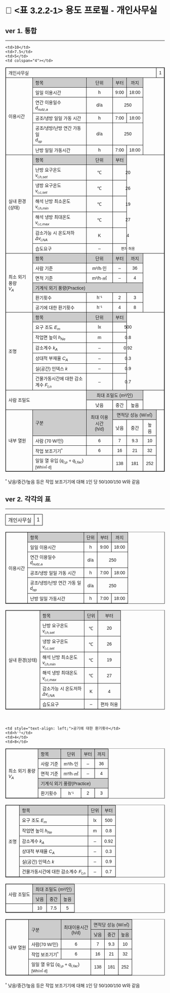 # 🔹 <표 3.2.2-1> 용도 프로필 - 개인사무실

## ver 1. 통합
---
<!DOCTYPE html>
<html lang="ko">
<head>
  <meta charset="UTF-8">
  <title>개인사무실 환경 설정</title>
  <style>
    body {
      font-family: "Malgun Gothic", sans-serif;
      font-size: 14px;
    }
    table {
      border-collapse: collapse;
      width: 100%;
      margin-bottom: 20px;
    }
    th, td {
      border: 1px solid #000;
      padding: 5px 8px;
      vertical-align: middle;
    }
    th {
      background-color: #eee;
    }
    .center {
      text-align: center;
    }
    .left {
      text-align: left;
    }
    .gray {
      background-color: #ccc;
    }
  </style>
</head>
<body>

 <table border="1" cellspacing="0" cellpadding="5" style="border-collapse: collapse; font-family: 'Malgun Gothic', sans-serif; font-size: 14px; text-align: center; width: 100%;">
  <!-- Title Row -->
  <tr>
    <td colspan="8" style="text-align: left;">개인사무실</td>
    <td>1</td>
  </tr>

  <!-- 이용시간 -->
  <tr>
    <td rowspan="6" style="text-align: left;">이용시간</td>
    <td style="background-color: #ccc; text-align: left;">항목</td>
    <td style="background-color: #ccc;">단위</td>
    <td style="background-color: #ccc;">부터</td>
    <td style="background-color: #ccc;">까지</td>
    <td colspan="4" rowspan="6"></td>
  </tr>
  <tr>
    <td style="text-align: left;">일일 이용시간</td>
    <td>h</td>
    <td>9:00</td>
    <td>18:00</td>
  </tr>
  <tr>
    <td style="text-align: left;">연간 이용일수 <br><i>d<sub>nutz,a</sub></i></td>
    <td>d/a</td>
    <td colspan="2">250</td>
  </tr>
  <tr>
    <td style="text-align: left;">공조/냉방 일일 가동 시간</td>
    <td>h</td>
    <td>7:00</td>
    <td>18:00</td>
  </tr>
  <tr>
    <td style="text-align: left;">공조/냉방/난방 연간 가동 일 <br><i>d<sub>op</sub></i></td>
    <td>d/a</td>
    <td colspan="2">250</td>
  </tr>
  <tr>
    <td style="text-align: left;">난방 일일 가동시간</td>
    <td>h</td>
    <td>7:00</td>
    <td>18:00</td>
  </tr>

  <!-- 실내 환경 -->
  <tr>
    <td rowspan="7" style="text-align: left;">실내 환경(상태)</td>
    <td style="background-color: #ccc; text-align: left;">항목</td>
    <td style="background-color: #ccc;">단위</td>
    <td style="background-color: #ccc;" colspan="1">부터</td>
    <td colspan="5" rowspan="7"></td>
  </tr>
  <tr><td style="text-align: left;">난방 요구온도 <br><i>v<sub>i,h,set</sub></i></td><td>℃</td><td colspan="2">20</td></tr>
  <tr><td style="text-align: left;">냉방 요구온도 <br><i>v<sub>i,c,set</sub></i></td><td>℃</td><td colspan="2">26</td></tr>
  <tr><td style="text-align: left;">해석 난방 최소온도 <br><i>v<sub>i,h,min</sub></i></td><td>℃</td><td colspan="2">19</td></tr>
  <tr><td style="text-align: left;">해석 냉방 최대온도 <br><i>v<sub>i,c,max</sub></i></td><td>℃</td><td colspan="2">27</td></tr>
  <tr><td style="text-align: left;">감소가능 시 온도저하 <br><i>Δv<sub>i,NA</sub></i></td><td>K</td><td colspan="2">4</td></tr>
  <tr><td style="text-align: left;">습도요구</td><td>–</td><td colspan="2" style="font-size: 11px;">편차 허용</td></tr>
 </tr>


  <!-- 최소 외기 풍량 -->
  <tr>
    <td rowspan="6" style="text-align: left;">최소 외기 풍량 <br><i>V<sub>A</sub></i></td>
    <td style="background-color: #ccc; text-align: left;">항목</td>
    <td style="background-color: #ccc;">단위</td>
    <td style="background-color: #ccc;">부터</td>
    <td style="background-color: #ccc;">까지</td>
    <td colspan="4" rowspan="6"></td>
  </tr>
  <tr><td style="text-align: left;">사람 기준</td><td>m³/h·인</td><td>–</td><td>36</td></tr>
  <tr><td style="text-align: left;">면적 기준</td><td>m³/h·㎡</td><td>–</td><td>4</td></tr>
  <tr><td colspan="4" style="text-align: left; background-color: #ccc;">기계식 외기 풍량(Practice)</td></tr>
  <tr><td style="text-align: left;">환기횟수</td><td>h⁻¹</td><td>2</td><td>3</td></tr>
  <tr><td style="text-align: left;">공기에 대한 환기횟수</td><td>h⁻¹</td><td>4</td><td>8</td></tr>

  <!-- 조명 -->
  <tr>
    <td rowspan="7" style="text-align: left;">조명</td>
    <td style="background-color: #ccc; text-align: left;">항목</td>
    <td style="background-color: #ccc;">단위</td>
    <td style="background-color: #ccc;" colspan="1">부터</td>
    <td colspan="5" rowspan="7"></td>
  </tr>
  <tr><td style="text-align: left;">요구 조도 <i>E<sub>m</sub></i></td><td>lx</td><td colspan="2">500</td></tr>
  <tr><td style="text-align: left;">작업면 높이 <i>h<sub>Ne</sub></i></td><td>m</td><td colspan="2">0.8</td></tr>
  <tr><td style="text-align: left;">감소계수 <i>k<sub>A</sub></i></td><td>–</td><td colspan="2">0.92</td></tr>
  <tr><td style="text-align: left;">상대적 부재율 <i>C<sub>A</sub></i></td><td>–</td><td colspan="2">0.3</td></tr>
  <tr><td style="text-align: left;">실(공간) 인덱스 <i>k</i></td><td>–</td><td colspan="2">0.9</td></tr>
  <tr><td style="text-align: left;">건물가동시간에 대한 감소계수 <i>F<sub>t,n</sub></i></td><td>–</td><td colspan="2">0.7</td></tr>

  <!-- 사람 조밀도 -->
  <tr>
    <td rowspan="3" colspan="2" style="text-align: left;">사람 조밀도</td>
    <td colspan="3" style="background-color: #ccc;">최대 조밀도 (m²/인)</td>
    <td colspan="4" rowspan="2"></td>
  </tr>
  <tr>
    <td>낮음</td>
    <td>중간</td>
    <td>높음</td>
  </tr>
  <tr>
    
    <td>10</td>
    <td>7.5</td>
    <td>5</td>
    <td colspan="4"></td>
  </tr>

  <!-- 내부 열원 -->
  <tr>
    <td rowspan="5" colspan="1" style="text-align: left;">내부 열원</td>
    <td rowspan="2" style="text-align: left; background-color: #ccc;">구분</td>
    <td rowspan="2" style="background-color: #ccc;">최대 이용시간<br>(h/d)</td>
    <td colspan="3" style="background-color: #ccc;">면적당 성능 (W/㎡)</td>
    <td colspan="3" rowspan="5"></td>
  </tr>
  <tr>
    <td>낮음</td><td>중간</td><td>높음</td>
  </tr>
  <tr><td style="text-align: left;">사람 (70 W/인)</td><td>6</td><td>7</td><td>9.3</td><td>10</tr>
  <tr><td style="text-align: left;">작업 보조기기<sup>ᵃ</sup></td><td>6</td><td>16</td><td>21</td><td>32</td></tr>
  <tr>
    <td colspan="2" style="text-align: left;">일일 열 유입 (<i>q<sub>I,p</sub> + q<sub>I,fac</sub></i>)<br><span style="font-size: 12px;">[Wh/㎡·d]</span></td>
    <td>138</td><td>181</td><td>252</td>
  </tr>
 </table>

 <!-- 주석 -->
 <p style="font-family: 'Malgun Gothic', sans-serif; font-size: 14px;">
  <sup>ᵃ</sup> 낮음/중간/높음 등은 작업 보조기기에 대해 1인 당 50/100/150 W와 같음
 </p>





## ver 2. 각각의 표
---



<table>
  <tr>
    <td colspan="8" class="left">개인사무실</td>
    <td class="center">1</td>
  </tr>

<!-- 이용시간 -->
<table border="1" cellspacing="0" cellpadding="5" style="border-collapse: collapse; font-family: 'Malgun Gothic', sans-serif; font-size: 14px; text-align: center;">
  <tr>
    <td rowspan="6" style="text-align: left;">이용시간</td>
    <td style="text-align: left; background-color: #ccc;">항목</td>
    <td style="background-color: #ccc;">단위</td>
    <td style="background-color: #ccc;">부터</td>
    <td style="background-color: #ccc;">까지</td>
  </tr>
  <tr>
    <td style="text-align: left;">일일 이용시간</td>
    <td>h</td>
    <td>9:00</td>
    <td>18:00</td>
  </tr>
  <tr>
    <td style="text-align: left;">연간 이용일수<br><span style="font-style: italic;">d<sub>nutz,a</sub></span></td>
    <td>d/a</td>
    <td colspan="2">250</td>
  </tr>
  <tr>
    <td style="text-align: left;">공조/냉방 일일 가동 시간</td>
    <td>h</td>
    <td>7:00</td>
    <td>18:00</td>
  </tr>
  <tr>
    <td style="text-align: left;">공조/냉방/난방 연간 가동 일<br><span style="font-style: italic;">d<sub>op</sub></span></td>
    <td>d/a</td>
    <td colspan="2">250</td>
  </tr>
  <tr>
    <td style="text-align: left;">난방 일일 가동시간</td>
    <td>h</td>
    <td>7:00</td>
    <td>18:00</td>
  </tr>
</table>


  <!-- 실내환경(상태) -->
  <table border="1" cellspacing="0" cellpadding="5" style="border-collapse: collapse; font-family: 'Malgun Gothic', sans-serif; font-size: 14px; text-align: center;">
  <tr>
    <td rowspan="7" style="text-align: left;">실내 환경(상태)</td>
    <td style="text-align: left; background-color: #ccc;">항목</td>
    <td style="background-color: #ccc;">단위</td>
    <td style="background-color: #ccc;">부터</td>
  </tr>
  <tr>
    <td style="text-align: left;">난방 요구온도<br><span style="font-style: italic;">v<sub>i,h,set</sub></span></td>
    <td>℃</td>
    <td>20</td>
  </tr>
  <tr>
    <td style="text-align: left;">냉방 요구온도<br><span style="font-style: italic;">v<sub>i,c,set</sub></span></td>
    <td>℃</td>
    <td>26</td>
  </tr>
  <tr>
    <td style="text-align: left;">해석 난방 최소온도<br><span style="font-style: italic;">v<sub>i,h,min</sub></span></td>
    <td>℃</td>
    <td>19</td>
  </tr>
  <tr>
    <td style="text-align: left;">해석 냉방 최대온도<br><span style="font-style: italic;">v<sub>i,c,max</sub></span></td>
    <td>℃</td>
    <td>27</td>
  </tr>
  <tr>
    <td style="text-align: left;">감소가능 시 온도저하<br><span style="font-style: italic;">Δv<sub>i,NA</sub></span></td>
    <td>K</td>
    <td>4</td>
  </tr>
  <tr>
    <td style="text-align: left;">습도요구</td>
    <td>–</td>
    <td>편차 허용</td>
  </tr>
</table>

 <!-- 최소외기풍량 -->
<br>
<table border="1" cellspacing="0" cellpadding="5" style="border-collapse: collapse; font-family: 'Malgun Gothic', sans-serif; font-size: 14px; text-align: center;">
  <tr>
    <td rowspan="7" style="text-align: left;">최소 외기 풍량<br><span style="font-style: italic;">V<sub>A</sub></span></td>
    <td style="text-align: left; background-color: #ccc;">항목</td>
    <td style="background-color: #ccc;">단위</td>
    <td style="background-color: #ccc;">부터</td>
    <td style="background-color: #ccc;">까지</td>
  </tr>
  <tr>
    <td style="text-align: left;">사람 기준</td>
    <td>m³/h·인</td>
    <td>–</td>
    <td>36</td>
  </tr>
  <tr>
    <td style="text-align: left;">면적 기준</td>
    <td>m³/h·㎡</td>
    <td>–</td>
    <td>4</td>
  </tr>
   <tr>
    <tr>
    <td colspan="5" style="text-align: left; background-color: #ccc;">기계식 외기 풍량(Practice)</td>
   </tr>


  <tr>
    <td style="text-align: left;">환기횟수</td>
    <td>h⁻¹</td>
    <td>2</td>
    <td>3</td>
  </tr>
  <tr>

    <td style="text-align: left;">공기에 대한 환기횟수</td>
    <td>h⁻¹</td>
    <td>4</td>
    <td>8</td>
  </tr>
</table>


<!-- 조명 -->
<table border="1" cellspacing="0" cellpadding="5" style="border-collapse: collapse; font-family: 'Malgun Gothic', sans-serif; font-size: 14px; text-align: center;">
  <tr>
    <td rowspan="7" style="text-align: left;">조명</td>
    <td style="text-align: left; background-color: #ccc;">항목</td>
    <td style="background-color: #ccc;">단위</td>
    <td style="background-color: #ccc;">부터</td>
  </tr>
  <tr>
    <td style="text-align: left;">요구 조도 <span style="font-style: italic;">E<sub>m</sub></span></td>
    <td>lx</td>
    <td>500</td>
  </tr>
  <tr>
    <td style="text-align: left;">작업면 높이 <span style="font-style: italic;">h<sub>Ne</sub></span></td>
    <td>m</td>
    <td>0.8</td>
  </tr>
  <tr>
    <td style="text-align: left;">감소계수 <span style="font-style: italic;">k<sub>A</sub></span></td>
    <td>–</td>
    <td>0.92</td>
  </tr>
  <tr>
    <td style="text-align: left;">상대적 부재율 <span style="font-style: italic;">C<sub>A</sub></span></td>
    <td>–</td>
    <td>0.3</td>
  </tr>
  <tr>
    <td style="text-align: left;">실(공간) 인덱스 <span style="font-style: italic;">k</span></td>
    <td>–</td>
    <td>0.9</td>
  </tr>
  <tr>
    <td style="text-align: left;">건물가동시간에 대한 감소계수 <span style="font-style: italic;">F<sub>t,n</sub></span></td>
    <td>–</td>
    <td>0.7</td>
  </tr>
</table>

 <!-- 사람 조밀도 -->
<table border="1" cellspacing="0" cellpadding="5" style="border-collapse: collapse; font-family: 'Malgun Gothic', sans-serif; font-size: 14px; text-align: center;">
  <tr>
    <td rowspan="2" colspan="2" style="text-align: left;">사람 조밀도</td>
    <td colspan="3" style="background-color: #ccc;">최대 조밀도 (m²/인)</td>
  </tr>
  <tr>
    <td style="background-color: #ccc;">낮음</td>
    <td style="background-color: #ccc;">중간</td>
    <td style="background-color: #ccc;">높음</td>
  </tr>
  <tr>
    <td colspan="2"></td>
    <td>10</td>
    <td>7.5</td>
    <td>5</td>
  </tr>
</table>

 <!-- 내부 열원 -->
<table border="1" cellspacing="0" cellpadding="5" style="border-collapse: collapse; font-family: 'Malgun Gothic', sans-serif; font-size: 14px; text-align: center;">
  <tr>
    <td rowspan="5" colspan="1" style="text-align: left;">내부 열원</td>
    <td rowspan="2" style="text-align: left; background-color: #ccc;">구분</td>
    <td rowspan="2" style="background-color: #ccc;">최대이용시간<br>(h/d)</td>
    <td colspan="3" style="background-color: #ccc;">면적당 성능 (W/㎡)</td>
  </tr>
  <tr>
    <td style="background-color: #ccc;">낮음</td>
    <td style="background-color: #ccc;">중간</td>
    <td style="background-color: #ccc;">높음</td>
  </tr>
  <tr>
    <td style="text-align: left;">사람(70 W/인)</td>
    <td>6</td>
    <td>7</td>
    <td>9.3</td>
    <td>10</td>
  </tr>
  <tr>
    <td style="text-align: left;">작업 보조기기<sup>ᵃ</sup></td>
    <td>6</td>
    <td>16</td>
    <td>21</td>
    <td>32</td>
  </tr>
  <tr>
    <td colspan="2" style="text-align: left;">일일 열 유입 (<span style="font-style: italic;">q<sub>I,p</sub> + q<sub>I,fac</sub></span>)<br><span style="font-size: 12px;">[Wh/㎡·d]</span></td>
    <td>138</td>
    <td>181</td>
    <td>252</td>
  </tr>
</table>

 <!-- 주석 -->
<p style="font-family: 'Malgun Gothic', sans-serif; font-size: 14px;">
  <sup>ᵃ</sup> 낮음/중간/높음 등은 작업 보조기기에 대해 1인 당 50/100/150 W와 같음
</p>